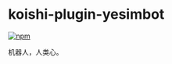# koishi-plugin-yesimbot

[![npm](https://img.shields.io/npm/v/koishi-plugin-yesimbot?style=flat-square)](https://www.npmjs.com/package/koishi-plugin-yesimbot)

机器人，人类心。